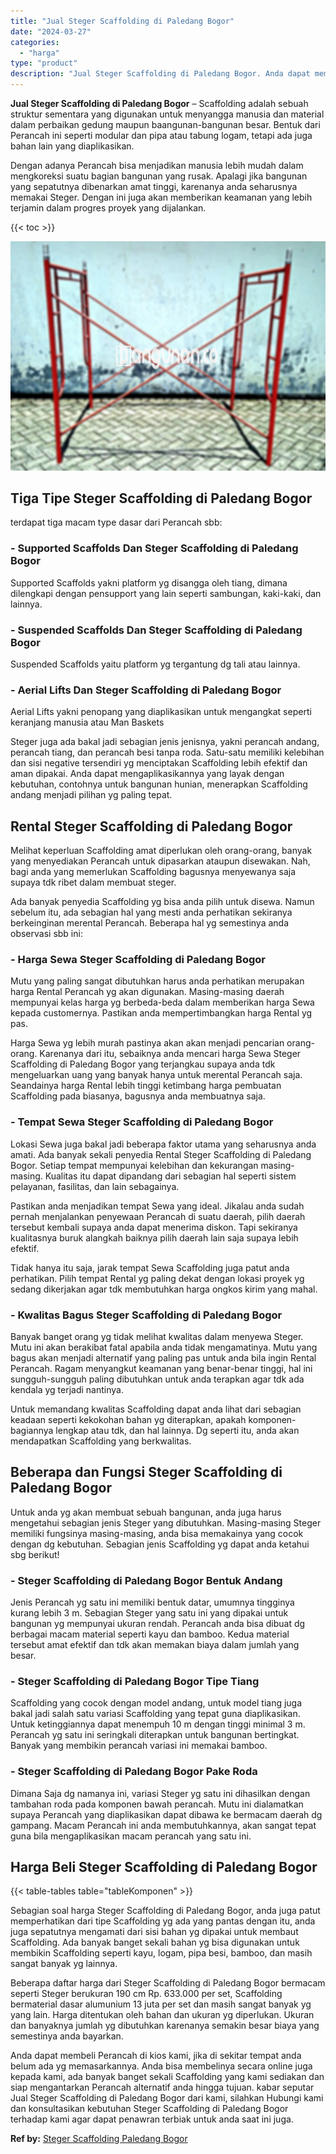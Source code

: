 ```yaml
---
title: "Jual Steger Scaffolding di Paledang Bogor"
date: "2024-03-27"
categories: 
  - "harga"
type: "product"
description: "Jual Steger Scaffolding di Paledang Bogor. Anda dapat membeli Perancah di kios kami, jika di sekitar tempat anda belum ada yg memasarkannya. Anda bisa membel..."
---
```


**Jual Steger Scaffolding di Paledang Bogor** – Scaffolding adalah sebuah struktur sementara yang digunakan untuk menyangga manusia dan material dalam perbaikan gedung maupun baangunan-bangunan besar. Bentuk dari Perancah ini seperti modular dan pipa atau tabung logam, tetapi ada juga bahan lain yang diaplikasikan.

Dengan adanya Perancah bisa menjadikan manusia lebih mudah dalam mengkoreksi suatu bagian bangunan yang rusak. Apalagi jika bangunan yang sepatutnya dibenarkan amat tinggi, karenanya anda seharusnya memakai Steger. Dengan ini juga akan memberikan keamanan yang lebih terjamin dalam progres proyek yang dijalankan.

{{< toc >}}

![Jual Steger Scaffolding di Paledang Bogor](/images/sewa-scaffolding-steger-01.png)

## Tiga Tipe Steger Scaffolding di Paledang Bogor

terdapat tiga macam type dasar dari Perancah sbb:

### \- Supported Scaffolds Dan Steger Scaffolding di Paledang Bogor

Supported Scaffolds yakni platform yg disangga oleh tiang, dimana dilengkapi dengan pensupport yang lain seperti sambungan, kaki-kaki, dan lainnya.

### \- Suspended Scaffolds Dan Steger Scaffolding di Paledang Bogor

Suspended Scaffolds yaitu platform yg tergantung dg tali atau lainnya.

### \- Aerial Lifts Dan Steger Scaffolding di Paledang Bogor

Aerial Lifts yakni penopang yang diaplikasikan untuk mengangkat seperti keranjang manusia atau Man Baskets

Steger juga ada bakal jadi sebagian jenis jenisnya, yakni perancah andang, perancah tiang, dan perancah besi tanpa roda. Satu-satu memiliki kelebihan dan sisi negative tersendiri yg menciptakan Scaffolding lebih efektif dan aman dipakai. Anda dapat mengaplikasikannya yang layak dengan kebutuhan, contohnya untuk bangunan hunian, menerapkan Scaffolding andang menjadi pilihan yg paling tepat.

## Rental Steger Scaffolding di Paledang Bogor

Melihat keperluan Scaffolding amat diperlukan oleh orang-orang, banyak yang menyediakan Perancah untuk dipasarkan ataupun disewakan. Nah, bagi anda yang memerlukan Scaffolding bagusnya menyewanya saja supaya tdk ribet dalam membuat steger.

Ada banyak penyedia Scaffolding yg bisa anda pilih untuk disewa. Namun sebelum itu, ada sebagian hal yang mesti anda perhatikan sekiranya berkeinginan merental Perancah. Beberapa hal yg semestinya anda observasi sbb ini:

### \- Harga Sewa Steger Scaffolding di Paledang Bogor

Mutu yang paling sangat dibutuhkan harus anda perhatikan merupakan harga Rental Perancah yg akan digunakan. Masing-masing daerah mempunyai kelas harga yg berbeda-beda dalam memberikan harga Sewa kepada customernya. Pastikan anda mempertimbangkan harga Rental yg pas.

Harga Sewa yg lebih murah pastinya akan akan menjadi pencarian orang-orang. Karenanya dari itu, sebaiknya anda mencari harga Sewa Steger Scaffolding di Paledang Bogor yang terjangkau supaya anda tdk mengeluarkan uang yang banyak hanya untuk merental Perancah saja. Seandainya harga Rental lebih tinggi ketimbang harga pembuatan Scaffolding pada biasanya, bagusnya anda membuatnya saja.

### \- Tempat Sewa Steger Scaffolding di Paledang Bogor

Lokasi Sewa juga bakal jadi beberapa faktor utama yang seharusnya anda amati. Ada banyak sekali penyedia Rental Steger Scaffolding di Paledang Bogor. Setiap tempat mempunyai kelebihan dan kekurangan masing-masing. Kualitas itu dapat dipandang dari sebagian hal seperti sistem pelayanan, fasilitas, dan lain sebagainya.

Pastikan anda menjadikan tempat Sewa yang ideal. Jikalau anda sudah pernah menjalankan penyewaan Perancah di suatu daerah, pilih daerah tersebut kembali supaya anda dapat menerima diskon. Tapi sekiranya kualitasnya buruk alangkah baiknya pilih daerah lain saja supaya lebih efektif.

Tidak hanya itu saja, jarak tempat Sewa Scaffolding juga patut anda perhatikan. Pilih tempat Rental yg paling dekat dengan lokasi proyek yg sedang dikerjakan agar tdk membutuhkan harga ongkos kirim yang mahal.

### \- Kwalitas Bagus Steger Scaffolding di Paledang Bogor

Banyak banget orang yg tidak melihat kwalitas dalam menyewa Steger. Mutu ini akan berakibat fatal apabila anda tidak mengamatinya. Mutu yang bagus akan menjadi alternatif yang paling pas untuk anda bila ingin Rental Perancah. Ragam menyangkut keamanan yang benar-benar tinggi, hal ini sungguh-sungguh paling dibutuhkan untuk anda terapkan agar tdk ada kendala yg terjadi nantinya.

Untuk memandang kwalitas Scaffolding dapat anda lihat dari sebagian keadaan seperti kekokohan bahan yg diterapkan, apakah komponen-bagiannya lengkap atau tdk, dan hal lainnya. Dg seperti itu, anda akan mendapatkan Scaffolding yang berkwalitas.

## Beberapa dan Fungsi Steger Scaffolding di Paledang Bogor

Untuk anda yg akan membuat sebuah bangunan, anda juga harus mengetahui sebagian jenis Steger yang dibutuhkan. Masing-masing Steger memiliki fungsinya masing-masing, anda bisa memakainya yang cocok dengan dg kebutuhan. Sebagian jenis Scaffolding yg dapat anda ketahui sbg berikut!

### \- Steger Scaffolding di Paledang Bogor Bentuk Andang

Jenis Perancah yg satu ini memiliki bentuk datar, umumnya tingginya kurang lebih 3 m. Sebagian Steger yang satu ini yang dipakai untuk bangunan yg mempunyai ukuran rendah. Perancah anda bisa dibuat dg berbagai macam material seperti kayu dan bamboo. Kedua material tersebut amat efektif dan tdk akan memakan biaya dalam jumlah yang besar.

### \- Steger Scaffolding di Paledang Bogor Tipe Tiang

Scaffolding yang cocok dengan model andang, untuk model tiang juga bakal jadi salah satu variasi Scaffolding yang tepat guna diaplikasikan. Untuk ketinggiannya dapat menempuh 10 m dengan tinggi minimal 3 m. Perancah yg satu ini seringkali diterapkan untuk bangunan bertingkat. Banyak yang membikin perancah variasi ini memakai bamboo.

### \- Steger Scaffolding di Paledang Bogor Pake Roda

Dimana Saja dg namanya ini, variasi Steger yg satu ini dihasilkan dengan tambahan roda pada komponen bawah perancah. Mutu ini dialamatkan supaya Perancah yang diaplikasikan dapat dibawa ke bermacam daerah dg gampang. Macam Perancah ini anda membutuhkannya, akan sangat tepat guna bila mengaplikasikan macam perancah yang satu ini.

## Harga Beli Steger Scaffolding di Paledang Bogor

{{< table-tables table="tableKomponen" >}}

Sebagian soal harga Steger Scaffolding di Paledang Bogor, anda juga patut memperhatikan dari tipe Scaffolding yg ada yang pantas dengan itu, anda juga sepatutnya mengamati dari sisi bahan yg dipakai untuk membaut Scaffolding. Ada banyak banget sekali bahan yg bisa digunakan untuk membikin Scaffolding seperti kayu, logam, pipa besi, bamboo, dan masih sangat banyak yg lainnya.

Beberapa daftar harga dari Steger Scaffolding di Paledang Bogor bermacam seperti Steger berukuran 190 cm Rp. 633.000 per set, Scaffolding bermaterial dasar alumunium 13 juta per set dan masih sangat banyak yg yang lain. Harga ditentukan oleh bahan dan ukuran yg diperlukan. Ukuran dan banyaknya jumlah yg dibutuhkan karenanya semakin besar biaya yang semestinya anda bayarkan.

Anda dapat membeli Perancah di kios kami, jika di sekitar tempat anda belum ada yg memasarkannya. Anda bisa membelinya secara online juga kepada kami, ada banyak banget sekali Scaffolding yang kami sediakan dan siap mengantarkan Perancah alternatif anda hingga tujuan. kabar seputar Jual Steger Scaffolding di Paledang Bogor dari kami, silahkan Hubungi kami dan konsultasikan kebutuhan Steger Scaffolding di Paledang Bogor terhadap kami agar dapat penawran terbiak untuk anda saat ini juga.

**Ref by:** [Steger Scaffolding Paledang Bogor](https://id.wikipedia.org/wiki/Steger)
